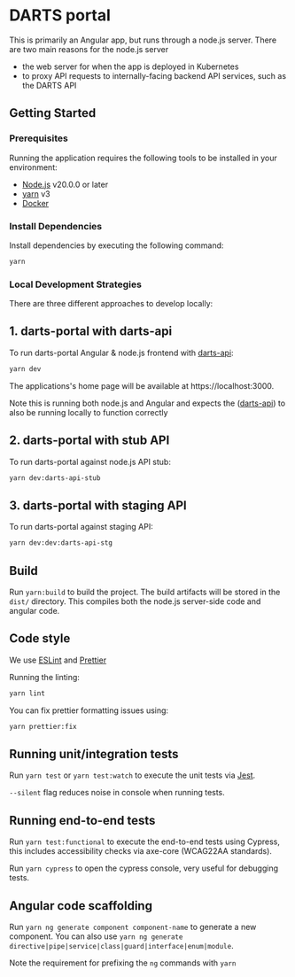 # DARTS portal

This is primarily an Angular app, but runs through a node.js server. There are two main reasons for the node.js server

- the web server for when the app is deployed in Kubernetes
- to proxy API requests to internally-facing backend API services, such as the DARTS API

## Getting Started

### Prerequisites

Running the application requires the following tools to be installed in your environment:

- [Node.js](https://nodejs.org/) v20.0.0 or later
- [yarn](https://yarnpkg.com/) v3
- [Docker](https://www.docker.com)

### Install Dependencies

Install dependencies by executing the following command:

```bash
yarn
```

### Local Development Strategies

There are three different approaches to develop locally:

## 1. darts-portal with darts-api

To run darts-portal Angular & node.js frontend with [darts-api](https://github.com/hmcts/darts-api):

```bash
yarn dev
```

The applications's home page will be available at https://localhost:3000.

Note this is running both node.js and Angular and expects the ([darts-api](https://github.com/hmcts/darts-api)) to also be running locally to function correctly

## 2. darts-portal with stub API

To run darts-portal against node.js API stub:

```bash
yarn dev:darts-api-stub
```

## 3. darts-portal with staging API

To run darts-portal against staging API:

```bash
yarn dev:dev:darts-api-stg
```

## Build

Run `yarn:build` to build the project. The build artifacts will be stored in the `dist/` directory. This compiles both the node.js server-side code and angular code.

## Code style

We use [ESLint](https://github.com/typescript-eslint/typescript-eslint) and [Prettier](https://prettier.io/)

Running the linting:

```bash
yarn lint
```

You can fix prettier formatting issues using:

```bash
yarn prettier:fix
```

## Running unit/integration tests

Run `yarn test` or `yarn test:watch` to execute the unit tests via [Jest](https://jestjs.io/).

`--silent` flag reduces noise in console when running tests.

## Running end-to-end tests

Run `yarn test:functional` to execute the end-to-end tests using Cypress, this includes accessibility checks via axe-core (WCAG22AA standards).

Run `yarn cypress` to open the cypress console, very useful for debugging tests.

## Angular code scaffolding

Run `yarn ng generate component component-name` to generate a new component. You can also use `yarn ng generate directive|pipe|service|class|guard|interface|enum|module`.

Note the requirement for prefixing the `ng` commands with `yarn`

